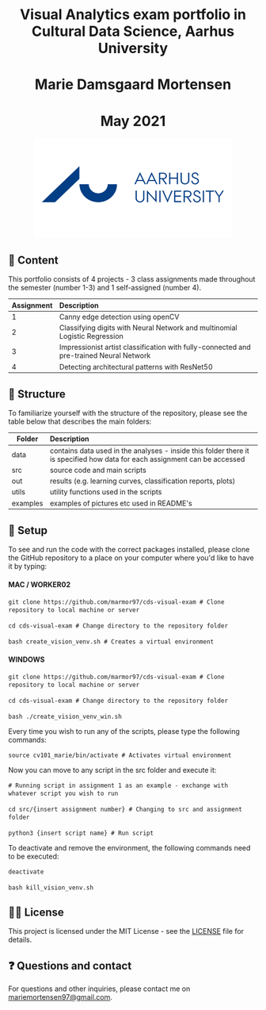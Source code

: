 <h1 align="center"> Visual Analytics exam portfolio in Cultural Data Science, Aarhus University</h1>
<h1 align="center"> Marie Damsgaard Mortensen</h1>
<h1 align="center"> May 2021</h1>

<p align="center">
  <a href="https://github.com/marmor97/cds-visual-exam">
    <img src="examples/aarhus-university.png" alt="Logo" width="400" height="200">
  </a>
    

## :open_book:  Content 

This portfolio consists of 4 projects - 3 class assignments made throughout the semester (number 1-3) and 1 self-assigned (number 4). 

| Assignment | Description|
|--------|:-----------|
| 1 | Canny edge detection using openCV |
| 2 | Classifying digits with Neural Network and multinomial Logistic Regression |
| 3 | Impressionist artist classification with fully-connected and pre-trained Neural Network |
| 4 | Detecting architectural patterns with ResNet50 |
    

## :file_folder:  Structure

To familiarize yourself with the structure of the repository, please see the table below that describes the main folders: 

| Folder | Description|
|--------|:-----------|
| data | contains data used in the analyses - inside this folder there it is specified how data for each assignment can be accessed |
| src | source code and main scripts |
| out | results (e.g. learning curves, classification reports, plots) |
| utils | utility functions used in the scripts |
| examples | examples of pictures etc used in README's |


## :wrench:  Setup


To see and run the code with the correct packages installed, please clone the GitHub repository to a place on your computer where you'd like to have it by typing:

#### MAC / WORKER02

```
git clone https://github.com/marmor97/cds-visual-exam # Clone repository to local machine or server

cd cds-visual-exam # Change directory to the repository folder

bash create_vision_venv.sh # Creates a virtual environment
```

#### WINDOWS

```
git clone https://github.com/marmor97/cds-visual-exam # Clone repository to local machine or server

cd cds-visual-exam # Change directory to the repository folder

bash ./create_vision_venv_win.sh
```


Every time you wish to run any of the scripts, please type the following commands:

```
source cv101_marie/bin/activate # Activates virtual environment
```

Now you can move to any script in the src folder and execute it:

```
# Running script in assignment 1 as an example - exchange with whatever script you wish to run

cd src/{insert assignment number} # Changing to src and assignment folder 

python3 {insert script name} # Run script
```

To deactivate and remove the environment, the following commands need to be executed:
```
deactivate 

bash kill_vision_venv.sh

```


## :woman_technologist:  License

This project is licensed under the MIT License - see the [LICENSE](LICENSE) file for details.


## :question:  Questions and contact  
For questions and other inquiries, please contact me on mariemortensen97@gmail.com.
    
